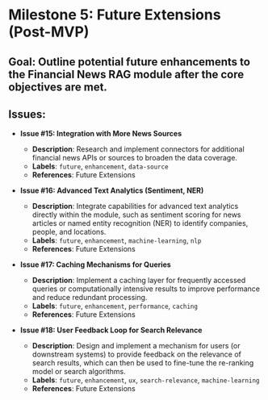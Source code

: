 # Milestone 5: Future Extensions (Post-MVP)

## Goal: Outline potential future enhancements to the Financial News RAG module after the core objectives are met.

## Issues:

- **Issue #15: Integration with More News Sources**

  - **Description**: Research and implement connectors for additional financial news APIs or sources to broaden the data coverage.
  - **Labels**: `future`, `enhancement`, `data-source`
  - **References**: Future Extensions

- **Issue #16: Advanced Text Analytics (Sentiment, NER)**

  - **Description**: Integrate capabilities for advanced text analytics directly within the module, such as sentiment scoring for news articles or named entity recognition (NER) to identify companies, people, and locations.
  - **Labels**: `future`, `enhancement`, `machine-learning`, `nlp`
  - **References**: Future Extensions

- **Issue #17: Caching Mechanisms for Queries**

  - **Description**: Implement a caching layer for frequently accessed queries or computationally intensive results to improve performance and reduce redundant processing.
  - **Labels**: `future`, `enhancement`, `performance`, `caching`
  - **References**: Future Extensions

- **Issue #18: User Feedback Loop for Search Relevance**
  - **Description**: Design and implement a mechanism for users (or downstream systems) to provide feedback on the relevance of search results, which can then be used to fine-tune the re-ranking model or search algorithms.
  - **Labels**: `future`, `enhancement`, `ux`, `search-relevance`, `machine-learning`
  - **References**: Future Extensions
